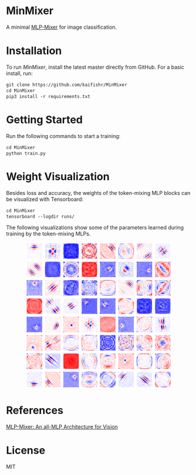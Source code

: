 # **MinMixer**

A minimal [MLP-Mixer](https://arxiv.org/abs/2105.01601) for image classification.


# Installation

To run *MinMixer*, install the latest master directly from GitHub. For a basic install, run:

```console
git clone https://github.com/kaifishr/MinMixer
cd MinMixer 
pip3 install -r requirements.txt
```


# Getting Started

Run the following commands to start a training:

```console
cd MinMixer 
python train.py 
```


# Weight Visualization

Besides loss and accuracy, the weights of the token-mixing MLP blocks can be visualized with Tensorboard:

```console
cd MinMixer 
tensorboard --logdir runs/
```

The following visualizations show some of the parameters learned during training by the token-mixing MLPs.

<center>

![](/assets/images/weights.png)

</center>


# References

[MLP-Mixer: An all-MLP Architecture for Vision](https://arxiv.org/abs/2105.01601)


# License

MIT